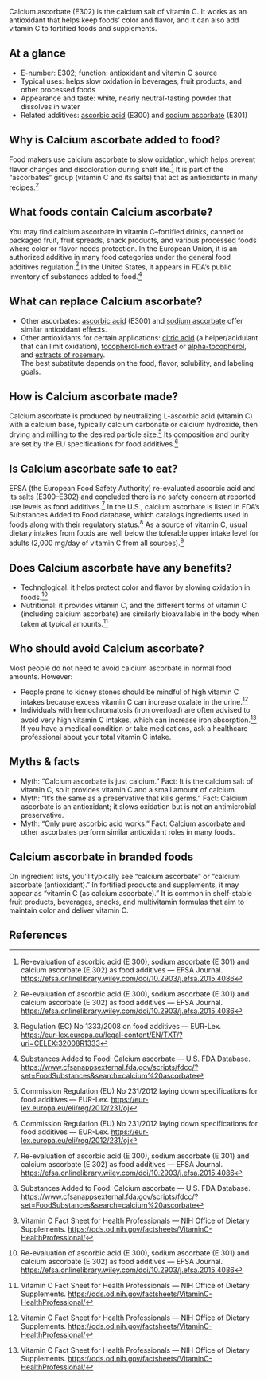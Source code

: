 Calcium ascorbate (E302) is the calcium salt of vitamin C. It works as an antioxidant that helps keep foods’ color and flavor, and it can also add vitamin C to fortified foods and supplements.
<!--more-->

## At a glance
- E-number: E302; function: antioxidant and vitamin C source
- Typical uses: helps slow oxidation in beverages, fruit products, and other processed foods
- Appearance and taste: white, nearly neutral-tasting powder that dissolves in water
- Related additives: [ascorbic acid](/e300-ascorbic-acid) (E300) and [sodium ascorbate](/e301-sodium-ascorbate) (E301)

## Why is Calcium ascorbate added to food?
Food makers use calcium ascorbate to slow oxidation, which helps prevent flavor changes and discoloration during shelf life.[^1] It is part of the “ascorbates” group (vitamin C and its salts) that act as antioxidants in many recipes.[^1]

## What foods contain Calcium ascorbate?
You may find calcium ascorbate in vitamin C–fortified drinks, canned or packaged fruit, fruit spreads, snack products, and various processed foods where color or flavor needs protection. In the European Union, it is an authorized additive in many food categories under the general food additives regulation.[^4] In the United States, it appears in FDA’s public inventory of substances added to food.[^3]

## What can replace Calcium ascorbate?
- Other ascorbates: [ascorbic acid](/e300-ascorbic-acid) (E300) and [sodium ascorbate](/e301-sodium-ascorbate) offer similar antioxidant effects.
- Other antioxidants for certain applications: [citric acid](/e330-citric-acid) (a helper/acidulant that can limit oxidation), [tocopherol-rich extract](/e306-tocopherol-rich-extract) or [alpha-tocopherol](/e307-alpha-tocopherol), and [extracts of rosemary](/e392-extracts-of-rosemary).  
The best substitute depends on the food, flavor, solubility, and labeling goals.

## How is Calcium ascorbate made?
Calcium ascorbate is produced by neutralizing L-ascorbic acid (vitamin C) with a calcium base, typically calcium carbonate or calcium hydroxide, then drying and milling to the desired particle size.[^2] Its composition and purity are set by the EU specifications for food additives.[^2]

## Is Calcium ascorbate safe to eat?
EFSA (the European Food Safety Authority) re-evaluated ascorbic acid and its salts (E300–E302) and concluded there is no safety concern at reported use levels as food additives.[^1] In the U.S., calcium ascorbate is listed in FDA’s Substances Added to Food database, which catalogs ingredients used in foods along with their regulatory status.[^3] As a source of vitamin C, usual dietary intakes from foods are well below the tolerable upper intake level for adults (2,000 mg/day of vitamin C from all sources).[^5]

## Does Calcium ascorbate have any benefits?
- Technological: it helps protect color and flavor by slowing oxidation in foods.[^1]
- Nutritional: it provides vitamin C, and the different forms of vitamin C (including calcium ascorbate) are similarly bioavailable in the body when taken at typical amounts.[^5]

## Who should avoid Calcium ascorbate?
Most people do not need to avoid calcium ascorbate in normal food amounts. However:
- People prone to kidney stones should be mindful of high vitamin C intakes because excess vitamin C can increase oxalate in the urine.[^5]
- Individuals with hemochromatosis (iron overload) are often advised to avoid very high vitamin C intakes, which can increase iron absorption.[^5]  
If you have a medical condition or take medications, ask a healthcare professional about your total vitamin C intake.

## Myths & facts
- Myth: “Calcium ascorbate is just calcium.” Fact: It is the calcium salt of vitamin C, so it provides vitamin C and a small amount of calcium.
- Myth: “It’s the same as a preservative that kills germs.” Fact: Calcium ascorbate is an antioxidant; it slows oxidation but is not an antimicrobial preservative.
- Myth: “Only pure ascorbic acid works.” Fact: Calcium ascorbate and other ascorbates perform similar antioxidant roles in many foods.

## Calcium ascorbate in branded foods
On ingredient lists, you’ll typically see “calcium ascorbate” or “calcium ascorbate (antioxidant).” In fortified products and supplements, it may appear as “vitamin C (as calcium ascorbate).” It is common in shelf-stable fruit products, beverages, snacks, and multivitamin formulas that aim to maintain color and deliver vitamin C.

## References
[^1]: Re-evaluation of ascorbic acid (E 300), sodium ascorbate (E 301) and calcium ascorbate (E 302) as food additives — EFSA Journal. https://efsa.onlinelibrary.wiley.com/doi/10.2903/j.efsa.2015.4086
[^2]: Commission Regulation (EU) No 231/2012 laying down specifications for food additives — EUR-Lex. https://eur-lex.europa.eu/eli/reg/2012/231/oj
[^3]: Substances Added to Food: Calcium ascorbate — U.S. FDA Database. https://www.cfsanappsexternal.fda.gov/scripts/fdcc/?set=FoodSubstances&search=calcium%20ascorbate
[^4]: Regulation (EC) No 1333/2008 on food additives — EUR-Lex. https://eur-lex.europa.eu/legal-content/EN/TXT/?uri=CELEX:32008R1333
[^5]: Vitamin C Fact Sheet for Health Professionals — NIH Office of Dietary Supplements. https://ods.od.nih.gov/factsheets/VitaminC-HealthProfessional/
